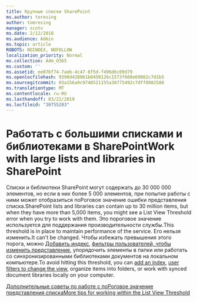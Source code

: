 ```yaml
---
title: Крупные списки SharePoint
ms.author: toresing
author: tomresing
manager: scotv
ms.date: 2/12/2018
ms.audience: Admin
ms.topic: article
ROBOTS: NOINDEX, NOFOLLOW
localization_priority: Normal
ms.collection: Adm_O365
ms.custom: ''
ms.assetid: ee07bf74-7aeb-4c47-8f5d-f496d6c09d79
ms.openlocfilehash: 9390d428061b8450126c1573f608e69862c7d1b5
ms.sourcegitcommit: 03a156a9c9740521155a30775492c7dff0982588
ms.translationtype: MT
ms.contentlocale: ru-RU
ms.lasthandoff: 03/22/2019
ms.locfileid: "30755203"
---
```

# <a name="work-with-large-lists-and-libraries-in-sharepoint"></a><span data-ttu-id="98f74-102">Работать с большими списками и библиотеками в SharePoint</span><span class="sxs-lookup"><span data-stu-id="98f74-102">Work with large lists and libraries in SharePoint</span></span>

<span data-ttu-id="98f74-103">Списки и библиотеки SharePoint могут содержать до 30 000 000 элементов, но если в них более 5 000 элементов, при попытке работы с ними может отобразиться поРоговое значение ошибки представления списка.</span><span class="sxs-lookup"><span data-stu-id="98f74-103">SharePoint lists and libraries can contain up to 30 million items, but when they have more than 5,000 items, you might see a List View Threshold error when you try to work with them.</span></span> <span data-ttu-id="98f74-104">Это пороговое значение используется для поддержания производительности службы.</span><span class="sxs-lookup"><span data-stu-id="98f74-104">This threshold is in place to maintain performance of the service.</span></span> <span data-ttu-id="98f74-105">Его нельзя изменить.</span><span class="sxs-lookup"><span data-stu-id="98f74-105">It can't be changed.</span></span> <span data-ttu-id="98f74-106">Чтобы избежать превышения этого порога, можно [Добавить индекс](https://go.microsoft.com/fwlink/?linkid=867784), [фильтры пользователей, чтобы изменить представление](https://go.microsoft.com/fwlink/?linkid=867786), упорядочить элементы в папки или работать со синхронизированными библиотеками документов на локальном компьютере.</span><span class="sxs-lookup"><span data-stu-id="98f74-106">To avoid hitting this threshold, you can [add an index](https://go.microsoft.com/fwlink/?linkid=867784), [user filters to change the view](https://go.microsoft.com/fwlink/?linkid=867786), organize items into folders, or work with synced document libraries locally on your computer.</span></span> 
  
[<span data-ttu-id="98f74-107">Дополнительные советы по работе с поРоговое значение представления списка</span><span class="sxs-lookup"><span data-stu-id="98f74-107">More tips for working within the List View Threshold</span></span>](https://go.microsoft.com/fwlink/?linkid=867787)
  

